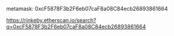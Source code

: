 metamask: 0xcF5878F3b2F6eb07caF8a08C84ecb26893861664

https://rinkeby.etherscan.io/search?q=0xcF5878F3b2F6eb07caF8a08C84ecb26893861664

